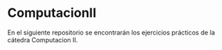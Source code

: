 # ComputacionII
En el siguiente repositorio se encontrarán los ejercicios prácticos de la cátedra Computacion II.
